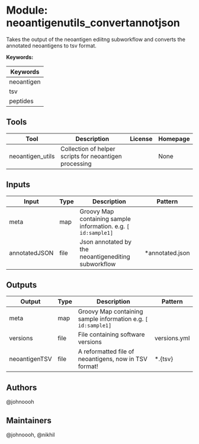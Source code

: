 # Module: neoantigenutils_convertannotjson

Takes the output of the neoantigen ediitng subworkflow and converts the annotated neoantigens to tsv format.

**Keywords:**

| Keywords |
|----------|
| neoantigen |
| tsv |
| peptides |

## Tools

| Tool | Description | License | Homepage |
|------|-------------|---------|----------|
| neoantigen_utils | Collection of helper scripts for neoantigen processing |  | None |

## Inputs

| Input | Type | Description | Pattern |
|-------|------|-------------|---------|
| meta | map | Groovy Map containing sample information. e.g. `[ id:sample1]`  |  |
| annotatedJSON | file | Json annotated by the neoantigenediting subworkflow | *annotated.json |

## Outputs

| Output | Type | Description | Pattern |
|--------|------|-------------|---------|
| meta | map | Groovy Map containing sample information e.g. `[ id:sample1]`  |  |
| versions | file | File containing software versions | versions.yml |
| neoantigenTSV | file | A reformatted file of neoantigens, now in TSV format! | *.{tsv} |

## Authors

@johnoooh

## Maintainers

@johnoooh, @nikhil

